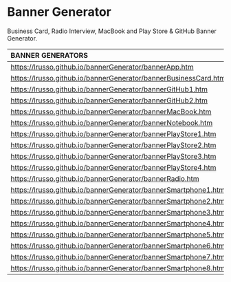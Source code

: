 # Banner Generator

Business Card, Radio Interview, MacBook and Play Store & GitHub Banner Generator.

| BANNER GENERATORS | 
| :------------ |
| https://lrusso.github.io/bannerGenerator/bannerApp.htm |
| https://lrusso.github.io/bannerGenerator/bannerBusinessCard.htm |
| https://lrusso.github.io/bannerGenerator/bannerGitHub1.htm |
| https://lrusso.github.io/bannerGenerator/bannerGitHub2.htm |
| https://lrusso.github.io/bannerGenerator/bannerMacBook.htm |
| https://lrusso.github.io/bannerGenerator/bannerNotebook.htm |
| https://lrusso.github.io/bannerGenerator/bannerPlayStore1.htm |
| https://lrusso.github.io/bannerGenerator/bannerPlayStore2.htm |
| https://lrusso.github.io/bannerGenerator/bannerPlayStore3.htm |
| https://lrusso.github.io/bannerGenerator/bannerPlayStore4.htm |
| https://lrusso.github.io/bannerGenerator/bannerRadio.htm |
| https://lrusso.github.io/bannerGenerator/bannerSmartphone1.htm |
| https://lrusso.github.io/bannerGenerator/bannerSmartphone2.htm |
| https://lrusso.github.io/bannerGenerator/bannerSmartphone3.htm |
| https://lrusso.github.io/bannerGenerator/bannerSmartphone4.htm |
| https://lrusso.github.io/bannerGenerator/bannerSmartphone5.htm |
| https://lrusso.github.io/bannerGenerator/bannerSmartphone6.htm |
| https://lrusso.github.io/bannerGenerator/bannerSmartphone7.htm |
| https://lrusso.github.io/bannerGenerator/bannerSmartphone8.htm |
